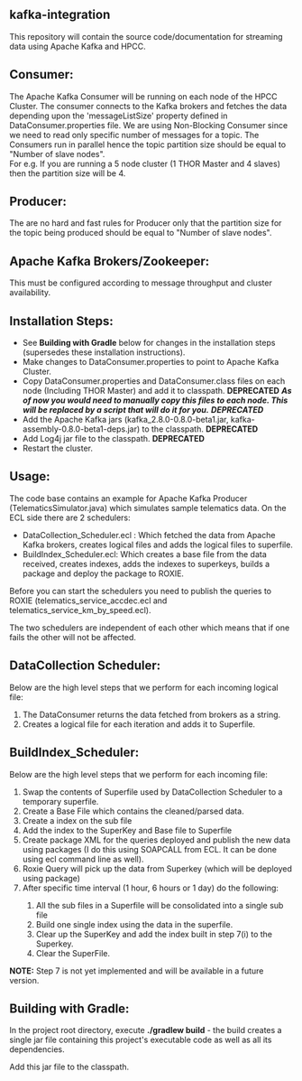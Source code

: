 kafka-integration
----------

This repository will contain the source code/documentation for streaming data using Apache Kafka and HPCC.

Consumer:
----------

The Apache Kafka Consumer will be running on each node of the HPCC Cluster. The consumer connects to the Kafka brokers and fetches the data
depending upon the 'messageListSize' property defined in DataConsumer.properties file. We are using Non-Blocking Consumer since we need to read only specific number of messages for a topic.
The Consumers run in parallel hence the topic partition size should be equal to "Number of slave nodes". <br />
For e.g. If you are running a 5 node cluster (1 THOR Master and 4 slaves) then the partition size will be 4.

Producer:
----------

The are no hard and fast rules for Producer only that the partition size for the topic being produced should be equal to "Number of slave nodes".

Apache Kafka Brokers/Zookeeper:
----------

This must be configured according to message throughput and cluster availability.

Installation Steps:
----------

- See <b>Building with Gradle</b> below for changes in the installation steps (supersedes these installation instructions).
- Make changes to DataConsumer.properties to point to Apache Kafka Cluster.
- Copy DataConsumer.properties and DataConsumer.class files on each node (Including THOR Master) and add it to classpath.  <b>DEPRECATED</b>
  <i><b>As of now you would need to manually copy this files to each node. This will be replaced by a script that will do it for you.</b> <b>DEPRECATED</b></i>
- Add the Apache Kafka jars (kafka_2.8.0-0.8.0-beta1.jar, kafka-assembly-0.8.0-beta1-deps.jar) to the classpath. <b>DEPRECATED</b>
- Add Log4j jar file to the classpath. <b>DEPRECATED</b>
- Restart the cluster.

Usage:
----------

The code base contains an example for Apache Kafka Producer (TelematicsSimulator.java) which simulates sample telematics data.
On the ECL side there are 2 schedulers: <br />
- DataCollection_Scheduler.ecl : Which fetched the data from Apache Kafka brokers, creates logical files and adds the logical files to superfile.
- BuildIndex_Scheduler.ecl: Which creates a base file from the data received, creates indexes, adds the indexes to superkeys, builds a package and deploy the package to ROXIE.


Before you can start the schedulers you need to publish the queries to ROXIE (telematics_service_accdec.ecl and telematics_service_km_by_speed.ecl).

The two schedulers are independent of each other which means that if one fails the other will not be affected.

DataCollection Scheduler:
----------

Below are the high level steps that we perform for each incoming logical file: <br />
1. The DataConsumer returns the data fetched from brokers as a string. <br />
2. Creates a logical file for each iteration and adds it to Superfile. <br />

BuildIndex_Scheduler:
----------

Below are the high level steps that we perform for each incoming file: <br />
<ol>
<li> Swap the contents of Superfile used by DataCollection Scheduler to a temporary superfile. </li>
<li> Create a Base File which contains the cleaned/parsed data. </li>
<li> Create a index on the sub file </li>
<li> Add the index to the SuperKey and Base file to Superfile </li>
<li> Create package XML for the queries deployed and publish the new data using packages (I do this using SOAPCALL from ECL. It can be done using ecl command line as well). </li>
<li> Roxie Query will pick up the data from Superkey (which will be deployed using package) </li>
<li> After specific time interval (1 hour, 6 hours or 1 day) do the following: </li> 
	<ol> 
		<li> All the sub files in a Superfile will be consolidated into a single sub file </li>
		<li> Build one single index using the data in the superfile. </li>
		<li> Clear up the SuperKey and add the index built in step 7(i) to the Superkey. </li>
	    <li> Clear the SuperFile. </li>
	</ol>
</ol>
<b>NOTE:</b> Step 7 is not yet implemented and will be available in a future version.<br />

Building with Gradle:
----------
In the project root directory, execute <b>./gradlew build</b> - the build creates a single jar file containing this project's executable code as well as all its dependencies.

Add this jar file to the classpath.
